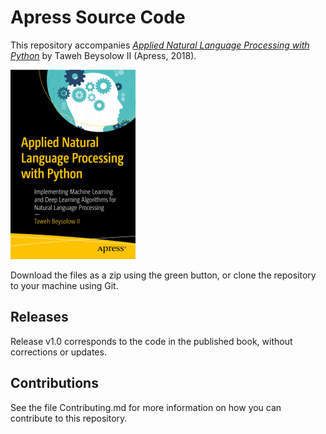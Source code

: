 # Apress Source Code

This repository accompanies [*Applied Natural Language Processing with Python*](https://www.apress.com/9781484237328) by Taweh Beysolow II (Apress, 2018).

[comment]: #cover
![Cover image](9781484237328.jpg)

Download the files as a zip using the green button, or clone the repository to your machine using Git.

## Releases

Release v1.0 corresponds to the code in the published book, without corrections or updates.

## Contributions

See the file Contributing.md for more information on how you can contribute to this repository.